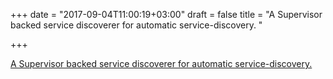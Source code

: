 +++
date = "2017-09-04T11:00:19+03:00"
draft = false
title = "A Supervisor backed service discoverer for automatic service-discovery.  "

+++

<p><a href="https://github.com/RussellLuo/superdiscoverer">A Supervisor backed service discoverer for automatic service-discovery.  </a></p>